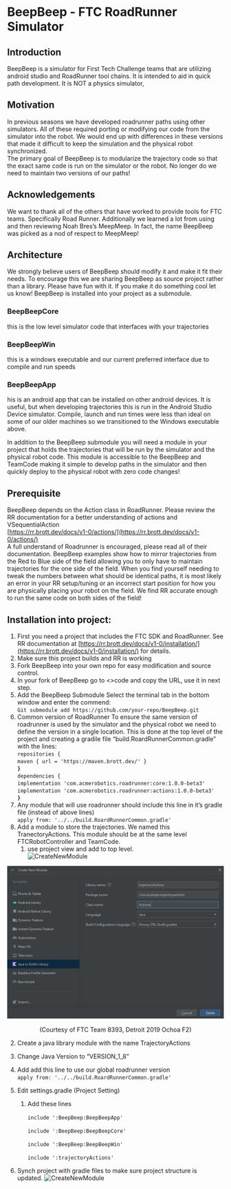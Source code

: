 # **BeepBeep \- FTC RoadRunner Simulator**

## Introduction

BeepBeep is a simulator for First Tech Challenge teams that are utilizing android studio and RoadRunner tool chains.  It is intended to aid in quick path development.  It is NOT a physics simulator,

## Motivation

In previous seasons we have developed roadrunner paths using other simulators.  All of these required  porting or modifying our code from the simulator into the robot.   We would end up with differences in these versions that made it difficult to keep the simulation and the physical robot synchronized.    
The primary goal of BeepBeep is to modularize the trajectory code so that the exact same code is run on the simulator or the robot.  No longer do we need to maintain two versions of our paths\!

## Acknowledgements

We want to thank all of the others that have worked to provide tools for FTC teams.  Specifically Road Runner.  Additionally we learned a lot from using and then reviewing Noah Bres’s MeepMeep.  In fact, the name BeepBeep was picked as a nod of respect to MeepMeep\!

## Architecture

We strongly believe users of BeepBeep should modify it and make it fit their needs.  To encourage this we are sharing BeepBeep as source project rather than a library.  Please have fun with it. If you make it do something cool let us know\!    BeepBeep is installed into your project as a submodule.

### BeepBeepCore

this is the low level simulator code that interfaces with your trajectories

### BeepBeepWin

this is a windows executable and our current preferred interface due to compile and run speeds

### BeepBeepApp

his is an android app that can be installed on other android devices.  It is useful, but when developing trajectories this is run in the Android Studio Device simulator.  Compile, launch and run times were less than ideal on some of our older machines so we transitioned to the Windows executable above.

In addition to the BeepBeep submodule you will need a module in your project that holds the trajectories that will be run by the simulator and the physical robot code.  This module is accessible to the BeepBeep and TeamCode making it simple to develop paths in the simulator and then quickly deploy to the physical robot with zero code changes\!

## Prerequisite

BeepBeep depends on the Action class in RoadRunner.  Please review the RR documentation for a better understanding of actions and VSequentialAction  
[https://rr.brott.dev/docs/v1-0/actions/](https://rr.brott.dev/docs/v1-0/actions/)   
A full understand of Roadrunner is encouraged, please read all of their documentation.  BeepBeep examples show how to mirror trajectories from the Red to Blue side of the field allowing you to only have to maintain trajectories for the one side of the field.  When you find yourself needing to tweak the numbers between what should be identical paths, it is most likely an error in your RR setup/tuning or an incorrect start position for how you are physically placing your robot on the field.  We find RR accurate enough to run the same code on both sides of the field\!


## Installation into project:

1) First you need a project that includes the FTC SDK and RoadRunner. See RR documentation at  [https://rr.brott.dev/docs/v1-0/installation/](https://rr.brott.dev/docs/v1-0/installation/) for details.
2) Make sure this project builds and RR is working
3) Fork BeepBeep into your own repo for easy modification and source control.
4) In your fork of BeepBeep go to \<\>code and copy the URL, use it in next step.
5) Add the BeepBeep Submodule Select the terminal tab in the bottom window and enter the commend:   
   `Git submodule add https://github.com/your-repo/BeepBeep.git`
6) Common version of RoadRunner  To ensure the same version of roadrunner is used by the simulator and the physical robot we need to define the version in a single location.  This is done at the top level of the project and creating a gradile file “build.RoardRunnerCommon.gradle” with the lines:  
   `repositories {`  
   `maven { url = 'https://maven.brott.dev/' }`  
   **`}`**  
   `dependencies {`  
   `implementation 'com.acmerobotics.roadrunner:core:1.0.0-beta3'`  
   `implementation 'com.acmerobotics.roadrunner:actions:1.0.0-beta3'`  
   **`}`**
7) Any module that will use roadrunner should include this line in it’s gradle file (instead of above lines)  
   `apply from: '../../build.RoardRunnerCommon.gradle'`
8) Add a module to store the trajectories.  We named this TranectoryActions.  This module should be at the same level FTCRobotController and TeamCode.
    1) use project view and add to top level.  
    ![CreateNewModule](https://github.com/user-attachments/assets/2f92e03d-c833-48d8-a0c0-1e18233f4b50)
<p align="center">
    <img src="doc/CreateNewModule.JPG" />
</p>
<p align="center">(Courtesy of FTC Team 8393, Detroit 2019 Ochoa F2)</p>

2) Create a java library module with the name TrajectoryActions
3) Change Java Version to “VERSION\_1\_8”
4) Add add this line to use our global roadrunner version  
   `apply from: '../../build.RoardRunnerCommon.gradle'`
9) Edit settings.gradle (Project Setting)
    1) Add these  lines

       `include ':BeepBeep:BeepBeepApp'`

       `include ':BeepBeep:BeepBeepCore'`

       `include ':BeepBeep:BeepBeepWin'`

       `include ':trajectoryActions'`

10) Synch project with gradle files to make sure project structure is updated.
![CreateNewModule](https://github.com/user-attachments/assets/ce6dc3df-2305-40b9-86fd-20d44e159ab0)

### 
